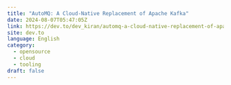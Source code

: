 ```yaml
---
title: "AutoMQ: A Cloud-Native Replacement of Apache Kafka"
date: 2024-08-07T05:47:05Z
link: https://dev.to/dev_kiran/automq-a-cloud-native-replacement-of-apache-kafka-59mg?utm_medium=RSS&utm_source=news.12bit.vn
site: dev.to
language: English
category:
  - opensource
  - cloud
  - tooling
draft: false
---
```

